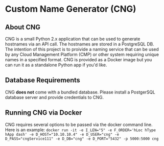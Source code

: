 # Custom Name Generator (CNG)
## About CNG
CNG is a small Python 2.x application that can be used to generate hostnames via an API call. The hostnames are stored in a PostgreSQL DB. The intention of this project is to proivide a naming service that can be used by any Cloud Management Platform (CMP) or other system requiring unique names in a specified format. CNG is provided as a Docker image but you can run it as a standalone Python app if you'd like.
## Database Requirements
CNG __**does not**__ come with a bundled database. Please install a PostgerSQL database server and provide credentials to CNG. 

## Running CNG via Docker
CNG requires several options to be passed via the docker command line. Here is an example: `docker run -it -e I_LEN="5" -e F_ORDER='hLoc hType hApp dash' -e D_HOST="10.10.10.4" -e D_USER="cng" -e D_PASS="cngService111" -e D_DB="cng" -e D_PORT="5432" -p 5000:5000 cng`
